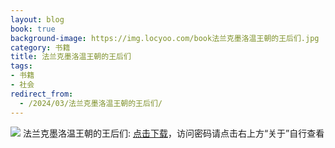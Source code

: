 ```yaml
---
layout: blog
book: true
background-image: https://img.locyoo.com/book法兰克墨洛温王朝的王后们.jpg
category: 书籍
title: 法兰克墨洛温王朝的王后们
tags:
- 书籍
- 社会
redirect_from:
  - /2024/03/法兰克墨洛温王朝的王后们/
---
```

![](https://img.locyoo.com/book法兰克墨洛温王朝的王后们.jpg)
法兰克墨洛温王朝的王后们: <a name = "ref1" href="https://url18.ctfile.com/f/50983618-1269463609-ac8b17?p=3619">点击下载</a>，访问密码请点击右上方“关于”自行查看